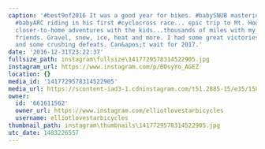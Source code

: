 ```yaml
---
caption: '#best9of2016 It was a good year for bikes. #babySNUB mastering pedals...
  #babyARC riding in his first #cyclocross race... epic trip to Mt. Hood...lots of
  closer-to-home adventures with the kids...thousands of miles with my #lovestarfactoryteam
  friends. Gravel, snow, ice, heat and more. I had some great victories on the bike
  and some crushing defeats. Can&apos;t wait for 2017.'
date: '2016-12-31T23:22:37'
fullsize_path: instagram\fullsize\1417729578314522905.jpg
instagram_url: https://www.instagram.com/p/BOsyYo_AGEZ
location: {}
media_id: '1417729578314522905'
media_url: https://scontent-iad3-1.cdninstagram.com/t51.2885-15/e35/15803651_1320592094649324_8124607617424162816_n.jpg?ig_cache_key=MTQxNzcyOTU3ODMxNDUyMjkwNQ%3D%3D.2
owner:
  id: '661611562'
  owner_url: https://www.instagram.com/elliotlovestarbicycles
  username: elliotlovestarbicycles
thumbnail_path: instagram\thumbnails\1417729578314522905.jpg
utc_date: 1483226557
---
```

